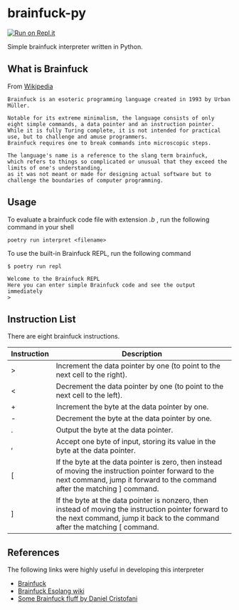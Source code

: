 # brainfuck-py

[![Run on Repl.it](https://replit.com/badge/github/itsrainingmani/brainfuck-py)](https://replit.com/new/github/itsrainingmani/brainfuck-py)

Simple brainfuck interpreter written in Python.

## What is Brainfuck

From [Wikipedia](https://en.wikipedia.org/wiki/Brainfuck)

```quote
Brainfuck is an esoteric programming language created in 1993 by Urban Müller.

Notable for its extreme minimalism, the language consists of only eight simple commands, a data pointer and an instruction pointer. 
While it is fully Turing complete, it is not intended for practical use, but to challenge and amuse programmers. 
Brainfuck requires one to break commands into microscopic steps.

The language's name is a reference to the slang term brainfuck, 
which refers to things so complicated or unusual that they exceed the limits of one's understanding, 
as it was not meant or made for designing actual software but to challenge the boundaries of computer programming.
```

## Usage

To evaluate a brainfuck code file with extension _.b_ , run the following command in your shell

```shell
poetry run interpret <filename>
```

To use the built-in Brainfuck REPL, run the following command

```shell
$ poetry run repl

Welcome to the Brainfuck REPL
Here you can enter simple Brainfuck code and see the output immediately
> 
```

## Instruction List

There are eight brainfuck instructions.

| Instruction | Description                                                                                            |
|-------------|--------------------------------------------------------------------------------------------------------|
| >           | Increment the data pointer by one (to point to the next cell to the right).                            |
| <           | Decrement the data pointer by one (to point to the next cell to the left).                             |
| +           | Increment the byte at the data pointer by one.                                                         |
| -           | Decrement the byte at the data pointer by one.                                                         |
| .           | Output the byte at the data pointer.                                                                   |
| ,           | Accept one byte of input, storing its value in the byte at the data pointer.                           |
| [           | If the byte at the data pointer is zero, then instead of moving the instruction pointer forward to the next command, jump it forward to the command after the matching ] command. |
| ]           | If the byte at the data pointer is nonzero, then instead of moving the instruction pointer forward to the next command, jump it back to the command after the matching [ command. |

## References

The following links were highly useful in developing this interpreter

* [Brainfuck](https://en.wikipedia.org/wiki/Brainfuck)
* [Brainfuck Esolang wiki](https://esolangs.org/wiki/brainfuck)
* [Some Brainfuck fluff by Daniel Cristofani](http://www.hevanet.com/cristofd/brainfuck/)
